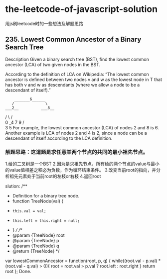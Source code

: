 # the-leetcode-of-javascript-solution
用js刷leetcode时的一些想法及解题思路

## 235. Lowest Common Ancestor of a Binary Search Tree
Description Given a binary search tree (BST), find the lowest common ancestor (LCA) of two given nodes in the BST.

According to the definition of LCA on Wikipedia: “The lowest common ancestor is defined between two nodes v and w as the lowest node in T that has both v and w as descendants (where we allow a node to be a descendant of itself).”

        _______6______
       /              \
    ___2__          ___8__
   /      \        /      \
   0      _4       7       9
         /  \
         3   5
For example, the lowest common ancestor (LCA) of nodes 2 and 8 is 6. Another example is LCA of nodes 2 and 4 is 2, since a node can be a descendant of itself according to the LCA definition.

### 解题思路：这道题是求任意某两个节点的共同的最小祖先节点。
1.给的二叉树是一个BST
2.因为是求祖先节点，所有给的两个节点的value与最小的value值相差之积必为负数，作为循环结束条件。
3.改变当前root的指向，并分析祖先元素处于当前root的左枝or右枝
4.返回root

slution:
/**
 * Definition for a binary tree node.
 * function TreeNode(val) {
 *     this.val = val;
 *     this.left = this.right = null;
 * }
 */
/**
 * @param {TreeNode} root
 * @param {TreeNode} p
 * @param {TreeNode} q
 * @return {TreeNode}
 */
 
var lowestCommonAncestor = function(root, p, q) {
    while((root.val - p.val) * (root.val - q.val) > 0){
        root = root.val > p.val ? root.left : root.right
    }
    return root
};
Done.
